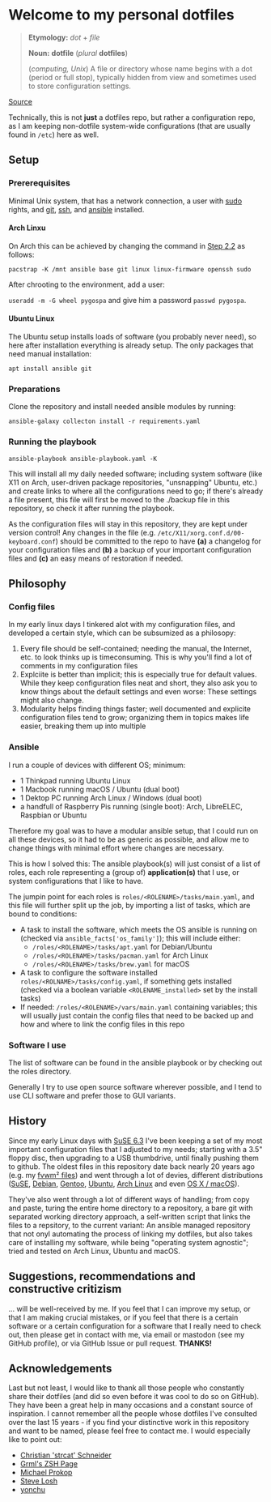 # Welcome to my personal dotfiles

> **Etymology:** *dot* + *file*
>
> **Noun:** **dotfile** (*plural* **dotfiles**)
>
> (*computing, Unix*)
> A file or directory whose name begins with a dot (period or full stop),
> typically hidden from view and sometimes used to store configuration settings.

[Source](https://en.wiktionary.org/wiki/dotfile)

Technically,
this is not **just** a dotfiles repo,
but rather a configuration repo,
as I am keeping non-dotfile system-wide configurations
(that are usually found in `/etc`)
here as well.



## Setup
### Prererequisites

Minimal Unix system,
that has a network connection,
a user with [sudo](https://www.sudo.ws/) rights,
and [git](https://git-scm.com/),
[ssh](https://www.openssh.com/),
and [ansible](https://www.ansible.com/) installed.


#### Arch Linxu

On Arch this can be achieved by changing the command
in [Step 2.2](https://wiki.archlinux.org/title/installation_guide#Install_essential_packages)
as follows:

`pacstrap -K /mnt ansible base git linux linux-firmware openssh sudo`

After chrooting to the environment,
add a user:

`useradd -m -G wheel pygospa` and give him a password `passwd pygospa`.


#### Ubuntu Linux

The Ubuntu setup installs loads of software (you probably never need),
so here after installation everything is already setup.
The only packages that need manual installation:

`apt install ansible git`

### Preparations

Clone the repository and install needed ansible modules by running:

`ansible-galaxy collecton install -r requirements.yaml`

### Running the playbook

`ansible-playbook ansible-playbook.yaml -K`

This will install all my daily needed software;
including system software
(like X11 on Arch, user-driven package repositories, "unsnapping" Ubuntu, etc.)
and create links to where all the configurations need to go;
if there's already a file present,
this file will first be moved to the ./backup file in this repository,
so check it after running the playbook.

As the configuration files will stay in this repository,
they are kept under version control!
Any changes in the file (e.g. `/etc/X11/xorg.conf.d/00-keyboard.conf`)
should be committed to the repo to have
**(a)** a changelog for your configuration files and
**(b)** a backup of your important configuration files and
**(c)** an easy means of restoration if needed.



## Philosophy
### Config files

In my early linux days I tinkered alot with my configuration files,
and developed a certain style,
which can be subsumized as a philosopy:

1. Every file should be self-contained;
   needing the manual, the Internet, etc.
   to look thinks up is timeconsuming.
   This is why you'll find a lot of comments in my configuration files
2. Explciite is better than implicit;
   this is especially true for default values.
   While they keep configuration files neat and short,
   they also ask you to know things about the default settings
   and even worse: These settings might also change.
3. Modularity helps finding things faster;
   well documented and explicite configuration files tend to grow;
   organizing them in topics makes life easier,
   breaking them up into multiple


### Ansible

I run a couple of devices with different OS; minimum:
- 1 Thinkpad running Ubuntu Linux
- 1 Macbook running macOS / Ubuntu (dual boot)
- 1 Dektop PC running Arch Linux / Windows (dual boot)
- a handfull of Raspberry Pis running (single boot): Arch, LibreELEC, Raspbian or Ubuntu

Therefore my goal was to have a modular ansible setup,
that I could run on all these devices,
so it had to be as generic as possible,
and allow me to change things with minimal effort
where changes are necessary.

This is how I solved this:
The ansible playbook(s)
will just consist of a list of roles,
each role representing a (group of) **application(s)** that I use,
or system configurations that I like to have.

The jumpin point for each roles is `roles/<ROLENAME>/tasks/main.yaml`,
and this file will further split up the job,
by importing a list of tasks,
which are bound to conditions:
- A task to install the software, which meets the OS ansible is running on
  (checked via `ansible_facts['os_family']`); this will include either:
	- `/roles/<ROLENAME>/tasks/apt.yaml` for Debian/Ubuntu
	- `/roles/<ROLENAME>/tasks/pacman.yaml` for Arch Linux
	- `/roles/<ROLENAME>/tasks/brew.yaml` for macOS
- A task to configure the software installed `roles/<ROLNAME>/tasks/config.yaml`,
  if something gets installed
  (checked via a boolean variable `<ROLENAME_installed>` set by the install tasks) 
- If needed: `/roles/<ROLENAME>/vars/main.yaml` containing variables;
  this will usually just contain the config files that need to be backed up and
  how and where to link the config files in this repo


### Software I use

The list of software can be found in the ansible playbook or by checking out the
roles directory.

Generally I try to use open source software wherever possible, and I tend to use
CLI software and prefer those to GUI variants.


## History

Since my early Linux days with [SuSE 6.3](https://en.opensuse.org/Archive:SuSE_Linux_6.3)
I've been keeping a set of my most
important configuration files that I adjusted to my needs;
starting with a 3.5" floppy disc,
then upgrading to a USB thumbdrive,
until finally pushing them to github.
The oldest files in this repository date back nearly 20 years ago
(e.g. my [fvwm² files](https://github.com/pygospa/dotfiles/commit/9de0db60df5bb3aa3c03fadd7a8fe991661a4d52))
and went through a lot of devies,
different distributions
([SuSE](https://www.suse.com/),
[Debian](https://www.debian.org/),
[Gentoo](https://www.gentoo.org/),
[Ubuntu](https://ubuntu.com/),
[Arch Linux](https://archlinux.org/)
and even
[OS X / macOS](https://www.apple.com/macos)).

They've also went through a lot of different ways of handling;
from copy and paste,
turing the entire home directory to a repository,
a bare git with separated working directory approach,
a self-written script that links the files to a repsitory,
to the current variant:
An ansible managed repository
that not onyl automating the process of linking my dotfiles,
but also takes care of installing my software,
while being "operating system agnostic";
tried and tested on Arch Linux, Ubuntu and macOS.


## Suggestions, recommendations and constructive critizism

... will be well-received by me.
If you feel that I can improve my setup,
or that I am making crucial mistakes,
or if you feel that there is a certain software
or a certain configuration for a software
that I really need to check out,
then please get in contact with me,
via email or mastodon (see my GitHub profile),
or via GitHub Issue or pull request.
**THANKS!**


## Acknowledgements

Last but not least,
I would like to thank all those people who constantly share their dotfiles
(and did so even before it was cool to do so on GitHub).
They have been a great help in many occasions
and a constant source of inspiration.
I cannot remember all the people whose dotfiles
I've consulted over the last 15 years - 
if you find your distinctive work in this repository and want to be named,
please feel free to contact me.
I would especially like to point out:

  - [Christian 'strcat' Schneider](http://strcat.de/)
  - [Grml's ZSH Page](http://grml.org/zsh/)
  - [Michael Prokop](http://michael-prokop.at/)
  - [Steve Losh](http://stevelosh.com/)
  - [yonchu](http://yonchu.hatenablog.com/)


